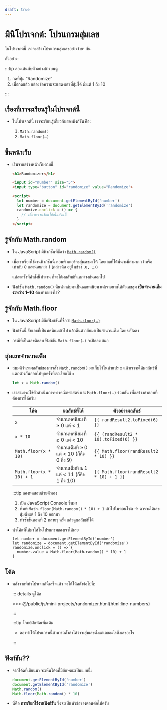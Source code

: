 ```yaml
---
draft: true
---
```


<script setup>
  import HtmlOutput from './components/HtmlOutput.vue'
  import JsConsole from './components/JsConsole.vue'
  import { ref, onMounted, onUnmounted } from 'vue'

  const randResult = ref('')
  const randResult2 = ref(0)
  let interval
  onMounted(() => {
    randomize()
    interval = setInterval(() => {
      randomize()
    }, 60e3 / 138)
  })
  onUnmounted(() => {
    clearInterval(interval)
  })
  const randomize = () => {
    randResult.value = Math.random()
    randResult2.value = Math.random()
  }
</script>

# มินิโปรเจกต์: โปรแกรมสุ่มเลข

ในโปรเจกต์นี้ เราจะสร้างโปรแกรมสุ่มเลขอย่างง่ายๆ กัน

ตัวอย่าง:

<HtmlOutput src="/js/mini-projects/randomizer.html" :height="192" />

:::tip ลองเล่นกับตัวอย่างข้างบนดู

1. กดที่ปุ่ม “Randomize”
2. เมื่อกดแล้ว กล่องข้อความจะแสดงเลขที่สุ่มได้ ตั้งแต่ 1 ถึง 10

:::

## เรื่องที่เราจะเรียนรู้ในโปรเจกต์นี้

- ในโปรเจกต์นี้ เราจะเรียนรู้เกี่ยวกับสองฟังก์ชัน คือ:

  1. `Math.random()`
  2. `Math.floor(…)`

## ขึ้นหน้าเว็บ

- เริ่มจากสร้างหน้าเว็บตามนี้

  <!-- prettier-ignore -->
  ```html
  <h1>Randomizer</h1>

  <input id="number" size="5">
  <input type="button" id="randomize" value="Randomize">

  <script>
    let number = document.getElementById('number')
    let randomize = document.getElementById('randomize')
    randomize.onclick = () => {
      // เดี๋ยวเราจะเขียนโค้ดในส่วนนี้
    }
  </script>
  ```

## รู้จักกับ Math.random

- ใน JavaScript มีฟังก์ชันที่ชื่อว่า [`Math.random()`](https://developer.mozilla.org/en-US/docs/Web/JavaScript/Reference/Global_Objects/Math/random)

- เมื่อเราเรียกใช้งานฟังก์ชันนี้ คอมพิวเตอร์จะสุ่มเลขมาให้
  โดยเลขที่ได้นั้นจะมีค่ามากกว่าหรือเท่ากับ 0 และน้อยกว่า 1
  (กล่าวคือ อยู่ในช่วง `[0, 1)`)

  <JsConsole input="Math.random()" :output="{value: randResult}" />

  แต่ละครั้งที่คำสั่งนี้ทำงาน ก็จะได้ผลลัพธ์ที่แตกต่างกันออกไป

- ฟังก์ชัน `Math.random()` คืนค่ากลับมาเป็นเลขทศนิยม
  แต่เราอยากได้ตัวเลขสุ่ม **เป็นจำนวนเต็ม ระหว่าง 1–10** ต้องทำอย่างไร?

## รู้จักกับ Math.floor

- ใน JavaScript มีอีกฟังก์ชันที่ชื่อว่า [`Math.floor(…)`](https://developer.mozilla.org/en-US/docs/Web/JavaScript/Reference/Global_Objects/Math/floor)

- ฟังก์ชันนี้ รับเลขที่เป็นทศนิยมเข้าไป แล้วคืนค่ากลับมาเป็นจำนวนเต็ม
  โดยจะปัดลง

  <JsConsole input="Math.floor(3.14)" :output="{value: 3}" />

  <JsConsole input="Math.floor(3.99)" :output="{value: 3}" />

  <JsConsole input="Math.floor(4.00)" :output="{value: 4}" />

- กรณีที่เป็นเลขติดลบ ฟังก์ชัน `Math.floor(…)` จะปัดลงเสมอ

  <JsConsole input="Math.floor(-3.14)" :output="{value: -4}" />

  <JsConsole input="Math.floor(-3.99)" :output="{value: -4}" />

  <JsConsole input="Math.floor(-4.00)" :output="{value: -4}" />

## สุ่มเลขจำนวนเต็ม

- สมมติว่าเราผลลัพธ์ของการสั่ง `Math.random()` มาเก็บไว้ในตัวแปร `x`
  แล้วเราจะได้ผลลัพธ์ที่แตกต่างกันออกไปทุกครั้งที่เราเรียกใช้ `x`

  ```js
  let x = Math.random()
  ```

- เราสามารถใช้ตัวดำเนินการทางคณิตศาสตร์ และ `Math.floor(…)` ร่วมกัน เพื่อสร้างคำตอบที่ต้องการได้ครับ

  <!-- prettier-ignore -->
  | โค้ด | ผลลัพธ์ที่ได้ | ตัวอย่างผลลัพธ์ |
  | --- | --- | --- |
  | `x` | จำนวนทศนิยม ที่ ≥ 0 แต่ &lt; 1 | <code>{{ randResult2.toFixed(6) }}</code> |
  | `x * 10` | จำนวนทศนิยม ที่ ≥ 0 แต่ &lt; 10 | <code>{{ (randResult2 * 10).toFixed(6) }}</code> |
  | `Math.floor(x * 10)` | จำนวนเต็มที่ ≥ 0 แต่ &lt; 10 (ก็คือ 0 ถึง 9) | <code>{{ Math.floor(randResult2 * 10) }}</code> |
  | `Math.floor(x * 10) + 1` | จำนวนเต็มที่ ≥ 1 แต่ &lt; 11 (ก็คือ 1 ถึง 10) | <code>{{ Math.floor(randResult2 * 10) + 1 }}</code> |

  :::tip ลองทดสอบด้วยตัวเอง

  1. เปิด JavaScript Console ขึ้นมา
  2. พิมพ์ `Math.floor(Math.random() * 10) + 1` เข้าไปในคอนโซล &rarr; ควรจะได้เลขสุ่มตั้งแต่ 1 ถึง 10 ออกมา
  3. ทำซ้ำขั้นตอนที่ 2 หลายๆ ครั้ง แล้วดูผลลัพธ์ที่ได้

- นำโค้ดที่ได้มาใส่ในโปรแกรมของเราได้เลย

  <!-- prettier-ignore -->
  ```js{4}
  let number = document.getElementById('number')
  let randomize = document.getElementById('randomize')
  randomize.onclick = () => {
    number.value = Math.floor(Math.random() * 10) + 1
  }
  ```

## โค้ด

- หลังจากที่ทำโปรเจกต์นี้เสร็จแล้ว จะได้โค้ดดังต่อไปนี้:

  ::: details ดูโค้ด

  <<< @/public/js/mini-projects/randomizer.html{html:line-numbers}

  :::

  :::tip โจทย์ฝึกหัดเพิ่มเติม

  - ลองทำให้โปรแกรมนี้สามารถตั้งค่าได้ว่าจะสุ่มเลขตั้งแต่เลขอะไรถึงเลขอะไร

  :::

## ฟังก์ชัน??

- จากโค้ดที่เขียนมา จะเห็นโค้ดที่มีลักษณะเป็นแบบนี้:

  <!-- prettier-ignore -->
  ```js
  document.getElementById('number')
  document.getElementById('randomize')
  Math.random()
  Math.floor(Math.random() * 10)
  ```

- นี่คือ **การเรียกใช้งานฟังก์ชัน** ซึ่งจะเป็นหัวข้อของตอนต่อไปครับ
